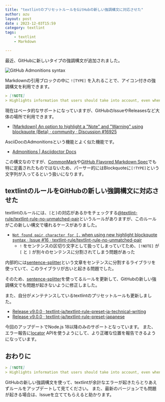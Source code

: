 ```yaml
---
title: "textlintのプリセットルールをGitHubの新しい強調構文に対応させた"
author: azu
layout: post
date : 2023-12-03T15:59
category: textlint
tags:
    - textlint
    - Markdown

---
```


最近、GitHubに新しいタイプの強調構文が追加されました。

![GitHub Admonitions syntax](https://efcl.info/wp-content/uploads/2023/12/03-1701586826.png)

Markdownの引用ブロックの中に `![TYPE]` を入れることで、アイコン付きの強調構文を利用できます。

```markdown
> [!NOTE]  
> Highlights information that users should take into account, even when skimming.
```

現在はベータ的なサポートになっていますが、GitHubのIssueやReleasesなど大体の場所で利用できます。

- [[Markdown] An option to highlight a &quot;Note&quot; and &quot;Warning&quot; using blockquote (Beta) · community · Discussion #16925](https://github.com/orgs/community/discussions/16925)

AsciiDocのAdmonitionsという機能とよく似た機能です。

- [Admonitions | Asciidoctor Docs](https://docs.asciidoctor.org/asciidoc/latest/blocks/admonitions/)

この構文なのですが、[CommonMark](https://commonmark.org/)や[GitHub Flavored Markdown Spec](https://github.github.com/gfm/)でも特に定義されたものではないため、パーサー的にはBlockquoteに`[!TYPE]`という文字列が入ってるという扱いになります。

## textlintのルールをGitHubの新しい強調構文に対応させた

textlintのルールには、`[`と`]`の対応があるかをチェックする[@textlint-rule/textlint-rule-no-unmatched-pair](https://github.com/textlint-rule/textlint-rule-no-unmatched-pair)というルールがありますが、このルールがこの新しい構文で壊れるケースがありました。

- [`Not found pair character for [.` when using new highlight blockquote syntax · Issue #16 · textlint-rule/textlint-rule-no-unmatched-pair](https://github.com/textlint-rule/textlint-rule-no-unmatched-pair/issues/16)
    - `!` をセンテンスの区切り文字として扱ってしまっていてため、`[!NOTE]` が `[` と `]` が別々のセンテンスに分割されてしまう問題があった

内部的には[sentence-splitter](https://github.com/textlint-rule/sentence-splitter)という文章をセンテンスに分割するライブラリを使っていて、このライブラリが古いと起きる問題でした。

そのため、[sentence-splitter](https://github.com/textlint-rule/sentence-splitter)を使ってるルールを更新して、GitHubの新しい強調構文でも問題が起きないように修正しました。

また、自分がメンテナンスしているtextlintのプリセットルールも更新しました。

- [Release v9.0.0 · textlint-ja/textlint-rule-preset-ja-technical-writing](https://github.com/textlint-ja/textlint-rule-preset-ja-technical-writing/releases/tag/v9.0.0)
- [Release v9.0.0 · textlint-ja/textlint-rule-preset-japanese](https://github.com/textlint-ja/textlint-rule-preset-japanese/releases/tag/v9.0.0)

今回のアップデートでNode.js 18以降のみのサポートとなっています。
また、エラー報告に[locator](https://textlint.github.io/docs/rule.html) APIを使うようにして、より正確な位置を報告できるようになっています。

## おわりに

```markdown
> [!NOTE]  
> Highlights information that users should take into account, even when skimming.
```

GitHubの新しい強調構文を使って、textlintが余計なエラーが起きたらとりあえずルールをアップデートして見てください。
また、最新のバージョンでも問題が起きる場合は、Issueを立ててもらえると助かります。
